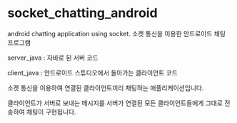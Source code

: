 # socket_chatting_android
android chatting application using socket. 소켓 통신을 이용한 안드로이드 채팅 프로그램


server_java : 자바로 된 서버 코드

client_java : 안드로이드 스튜디오에서 돌아가는 클라이언트 코드

소켓 통신을 이용하여 연결된 클라이언트끼리 채팅하는 애플리케이션입니다.

클라이언트가 서버로 보내는 메시지를 서버가 연결된 모든 클라이언트들에게 그대로 전송하여 채팅이 구현됩니다.

